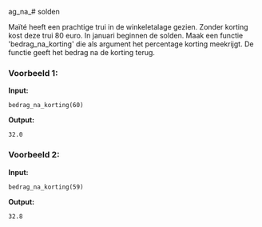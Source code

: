 ag_na_# solden

Maïté heeft een prachtige trui in de winkeletalage gezien. Zonder korting kost deze trui 80 euro. In januari beginnen de solden. Maak een functie 'bedrag_na_korting' die als argument het percentage korting meekrijgt. De functie geeft het bedrag na de korting terug.



### Voorbeeld 1:

**Input:**
	
	bedrag_na_korting(60)

**Output:**
	
	32.0



### Voorbeeld 2:

**Input:**
	
	bedrag_na_korting(59)

**Output:**
	
	32.8
